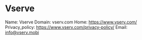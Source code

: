 
# Vserve

Name: Vserve
Domain: vserv.com
Home: https://www.vserv.com/
Privacy_policy: https://www.vserv.com/privacy-policy/
Email: info@vserv.mobi

